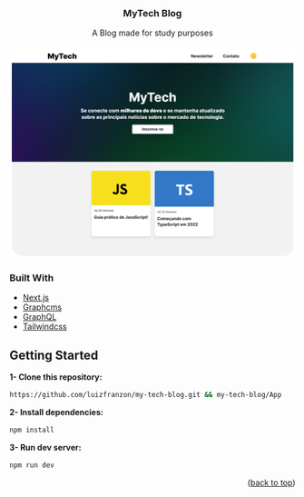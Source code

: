 <div id="top"></div>

<br />

<h3 align="center">MyTech Blog</h3>

  <p align="center">
    A Blog made for study purposes

</div>
<br />
<br />

<img src="./.github/screenshot.png">

### Built With

* [Next.js](https://nextjs.org/)
* [Graphcms](https://hygraph.com/)
* [GraphQL](https://graphql.org/)
* [Tailwindcss](https://tailwindcss.com/)

<!-- GETTING STARTED -->
## Getting Started

**1- Clone this repository:**
```bash
https://github.com/luizfranzon/my-tech-blog.git && my-tech-blog/App
```
**2- Install dependencies:**
```bash
npm install
```

**3- Run dev server:**
```bash
npm run dev
```

<p align="right">(<a href="#top">back to top</a>)</p>
